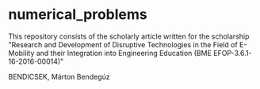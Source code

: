 # numerical_problems

This repository consists of the scholarly article written for the scholarship "Research and Development of Disruptive Technologies in the Field of E-Mobility and their Integration into Engineering Education (BME EFOP-3.6.1-16-2016-00014)"

BENDICSEK, Márton Bendegúz
